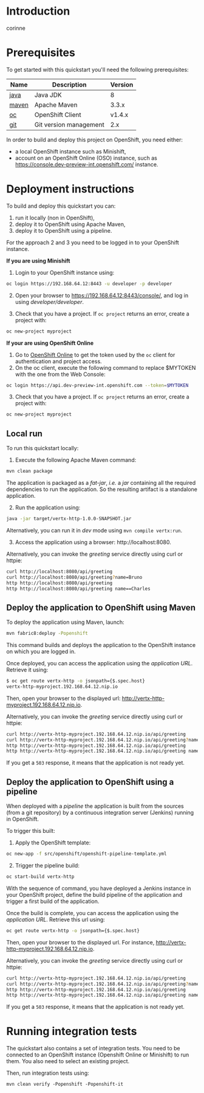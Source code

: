 # Introduction
corinne
# Prerequisites

To get started with this quickstart you'll need the following prerequisites:

Name | Description | Version
--- | --- | ---
[java][1] | Java JDK | 8
[maven][2] | Apache Maven | 3.3.x 
[oc][3] | OpenShift Client | v1.4.x
[git][4] | Git version management | 2.x 

[1]: http://www.oracle.com/technetwork/java/javase/downloads/
[2]: https://maven.apache.org/download.cgi?Preferred=ftp://mirror.reverse.net/pub/apache/
[3]: https://docs.openshift.com/enterprise/3.2/cli_reference/get_started_cli.html
[4]: https://git-scm.com/book/en/v2/Getting-Started-Installing-Git

In order to build and deploy this project on OpenShift, you need either:

* a local OpenShift instance such as Minishift,
* account on an OpenShift Online (OSO) instance, such as https://console.dev-preview-int.openshift.com/ instance.

# Deployment instructions

To build and deploy this quickstart you can:

1. run it locally (non in OpenShift),
2. deploy it to OpenShift using Apache Maven,
3. deploy it to OpenShift using a pipeline.
 
For the approach 2 and 3 you need to be logged in to your OpenShift instance.
 
**If you are using Minishift**

1. Login to your OpenShift instance using:

```bash
oc login https://192.168.64.12:8443 -u developer -p developer
```

2. Open your browser to https://192.168.64.12:8443/console/, and log in using _developer/developer_.

3. Check that you have a project. If `oc project` returns an error, create a project with:

```bash
oc new-project myproject
```

**If your are using OpenShift Online**
  
1. Go to [OpenShift Online](https://console.dev-preview-int.openshift.com/console/command-line) to get the token used 
by the `oc` client for authentication and project access.
2. On the oc client, execute the following command to replace $MYTOKEN with the one from the Web Console:
     
```bash
oc login https://api.dev-preview-int.openshift.com --token=$MYTOKEN
```

3. Check that you have a project. If `oc project` returns an error, create a project with:
   
```bash
oc new-project myproject
```

## Local run

To run this quickstart locally:

1. Execute the following Apache Maven command:

```bash
mvn clean package
```

The application is packaged as a _fat-jar_, _i.e._ a _jar_ containing all the required dependencies to run the 
application. So the resulting artifact is a standalone application.

2. Run the application using:
 
```bash
java -jar target/vertx-http-1.0.0-SNAPSHOT.jar
```
 
Alternatively, you can run it in _dev_ mode using `mvn compile vertx:run`.
 
3. Access the application using a browser: http://localhost:8080.
 
Alternatively, you can invoke the _greeting_ service directly using curl or httpie:
    
```bash
curl http://localhost:8080/api/greeting
curl http://localhost:8080/api/greeting?name=Bruno
http http://localhost:8080/api/greeting
http http://localhost:8080/api/greeting name==Charles
```

## Deploy the application to OpenShift using Maven

To deploy the application using Maven, launch:

```bash
mvn fabric8:deploy -Popenshift
```

This command builds and deploys the application to the OpenShift instance on which you are logged in.

Once deployed, you can access the application using the _application URL_. Retrieve it using:

```bash
$ oc get route vertx-http -o jsonpath={$.spec.host}
vertx-http-myproject.192.168.64.12.nip.io                                                                                                                              
```

Then, open your browser to the displayed url: http://vertx-http-myproject.192.168.64.12.nip.io.                                                                         

Alternatively, you can invoke the _greeting_ service directly using curl or httpie:
    
```bash
curl http://vertx-http-myproject.192.168.64.12.nip.io/api/greeting
curl http://vertx-http-myproject.192.168.64.12.nip.io/api/greeting?name=Bruno
http http://vertx-http-myproject.192.168.64.12.nip.io/api/greeting
http http://vertx-http-myproject.192.168.64.12.nip.io/api/greeting name==Charles
```

If you get a `503` response, it means that the application is not ready yet.

## Deploy the application to OpenShift using a pipeline

When deployed with a _pipeline_ the application is built from the sources (from a git repository) by a continuous 
integration server (Jenkins) running in OpenShift.

To trigger this built:

1. Apply the OpenShift template:

```bash
oc new-app -f src/openshift/openshift-pipeline-template.yml
```

2. Trigger the pipeline build:

```bash
oc start-build vertx-http
```

With the sequence of command, you have deployed a Jenkins instance in your OpenShift project, define the build 
pipeline of the application and trigger a first build of the application.

Once the build is complete, you can access the application using the _application URL_. Retrieve this url using:

```bash
oc get route vertx-http -o jsonpath={$.spec.host}
```

Then, open your browser to the displayed url. For instance, http://vertx-http-myproject.192.168.64.12.nip.io.           
                                                              
Alternatively, you can invoke the _greeting_ service directly using curl or httpie:
    
```bash
curl http://vertx-http-myproject.192.168.64.12.nip.io/api/greeting
curl http://vertx-http-myproject.192.168.64.12.nip.io/api/greeting?name=Bruno
http http://vertx-http-myproject.192.168.64.12.nip.io/api/greeting
http http://vertx-http-myproject.192.168.64.12.nip.io/api/greeting name==Charles
```

If you get a `503` response, it means that the application is not ready yet.


# Running integration tests

The quickstart also contains a set of integration tests. You need to be connected to an OpenShift instance (Openshift 
Online or Minishift) to run them. You also need to select an existing project.

Then, run integration tests using:

```
mvn clean verify -Popenshift -Popenshift-it
```
